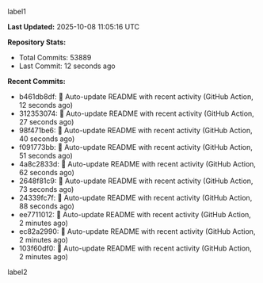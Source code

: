 
label1 
<!-- ACTIVITY_START -->
**Last Updated:** 2025-10-08 11:05:16 UTC

**Repository Stats:**
- Total Commits: 53889
- Last Commit: 12 seconds ago

**Recent Commits:**
- b461db8df: 🤖 Auto-update README with recent activity (GitHub Action, 12 seconds ago)
- 312353074: 🤖 Auto-update README with recent activity (GitHub Action, 27 seconds ago)
- 98f471be6: 🤖 Auto-update README with recent activity (GitHub Action, 40 seconds ago)
- f091773bb: 🤖 Auto-update README with recent activity (GitHub Action, 51 seconds ago)
- 4a8c2833d: 🤖 Auto-update README with recent activity (GitHub Action, 62 seconds ago)
- 2648f81c9: 🤖 Auto-update README with recent activity (GitHub Action, 73 seconds ago)
- 24339fc7f: 🤖 Auto-update README with recent activity (GitHub Action, 88 seconds ago)
- ee7711012: 🤖 Auto-update README with recent activity (GitHub Action, 2 minutes ago)
- ec82a2990: 🤖 Auto-update README with recent activity (GitHub Action, 2 minutes ago)
- 103f60df0: 🤖 Auto-update README with recent activity (GitHub Action, 2 minutes ago)
<!-- ACTIVITY_END -->

label2
